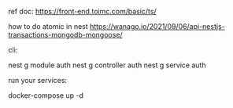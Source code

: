 ref doc:
https://front-end.toimc.com/basic/ts/

how to do atomic in nest
https://wanago.io/2021/09/06/api-nestjs-transactions-mongodb-mongoose/

cli:

nest g module auth
nest g controller auth
nest g service auth

run your services:

docker-compose up -d